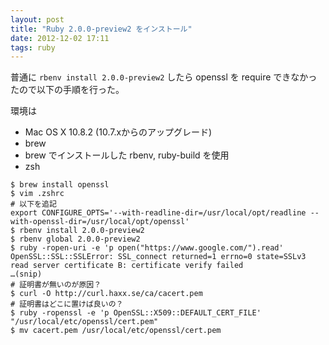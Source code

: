 ```yaml
---
layout: post
title: "Ruby 2.0.0-preview2 をインストール"
date: 2012-12-02 17:11
tags: ruby
---
```

普通に `rbenv install 2.0.0-preview2` したら openssl を require できなかったので以下の手順を行った。

環境は
- Mac OS X 10.8.2 (10.7.xからのアップグレード)
- brew
- brew でインストールした rbenv, ruby-build を使用
- zsh

```
$ brew install openssl
$ vim .zshrc
# 以下を追記
export CONFIGURE_OPTS='--with-readline-dir=/usr/local/opt/readline --with-openssl-dir=/usr/local/opt/openssl' 
$ rbenv install 2.0.0-preview2
$ rbenv global 2.0.0-preview2
$ ruby -ropen-uri -e 'p open("https://www.google.com/").read'
OpenSSL::SSL::SSLError: SSL_connect returned=1 errno=0 state=SSLv3 read server certificate B: certificate verify failed
…(snip)
# 証明書が無いのが原因？
$ curl -O http://curl.haxx.se/ca/cacert.pem
# 証明書はどこに置けば良いの？
$ ruby -ropenssl -e 'p OpenSSL::X509::DEFAULT_CERT_FILE'
"/usr/local/etc/openssl/cert.pem"
$ mv cacert.pem /usr/local/etc/openssl/cert.pem
```
